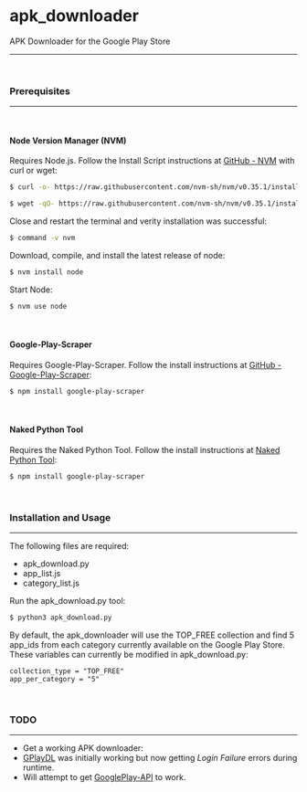 # apk_downloader
APK Downloader for the Google Play Store

---

&nbsp; 

### Prerequisites

---

&nbsp; 

#### Node Version Manager (NVM)

Requires Node.js.  Follow the Install Script instructions at [GitHub - NVM](https://github.com/nvm-sh/nvm#installation-and-update) with curl or wget:

```sh
$ curl -o- https://raw.githubusercontent.com/nvm-sh/nvm/v0.35.1/install.sh | bash
```

```sh
$ wget -qO- https://raw.githubusercontent.com/nvm-sh/nvm/v0.35.1/install.sh | bash
```

Close and restart the terminal and verity installation was successful:

```sh
$ command -v nvm
```

Download, compile, and install the latest release of node:

```sh
$ nvm install node
```

Start Node:
```sh
$ nvm use node
```

&nbsp; 

#### Google-Play-Scraper

Requires Google-Play-Scraper.  Follow the install instructions at [GitHub - Google-Play-Scraper](https://github.com/facundoolano/google-play-scraper):
```sh
$ npm install google-play-scraper
```

&nbsp; 

#### Naked Python Tool

Requires the Naked Python Tool.  Follow the install instructions at [Naked Python Tool](https://github.com/facundoolano/google-play-scraper):
```sh
$ npm install google-play-scraper
```

&nbsp; 

### Installation and Usage

---

The following files are required:
- apk_download.py
- app_list.js
- category_list.js
 
Run the apk_download.py tool:
```sh
$ python3 apk_download.py
```

By default, the apk_downloader will use the TOP_FREE collection and find 5 app_ids from each category currently available on the Google Play Store.  These variables can currently be modified in apk_download.py:

```
collection_type = "TOP_FREE"
app_per_category = "5"
```

&nbsp; 

### TODO

---

- Get a working APK downloader:
- [GPlayDL](https://github.com/rehmatworks/gplaydl) was initially working but now getting _Login Failure_ errors during runtime.
- Will attempt to get [GooglePlay-API](https://github.com/NoMore201/googleplay-api) to work.

